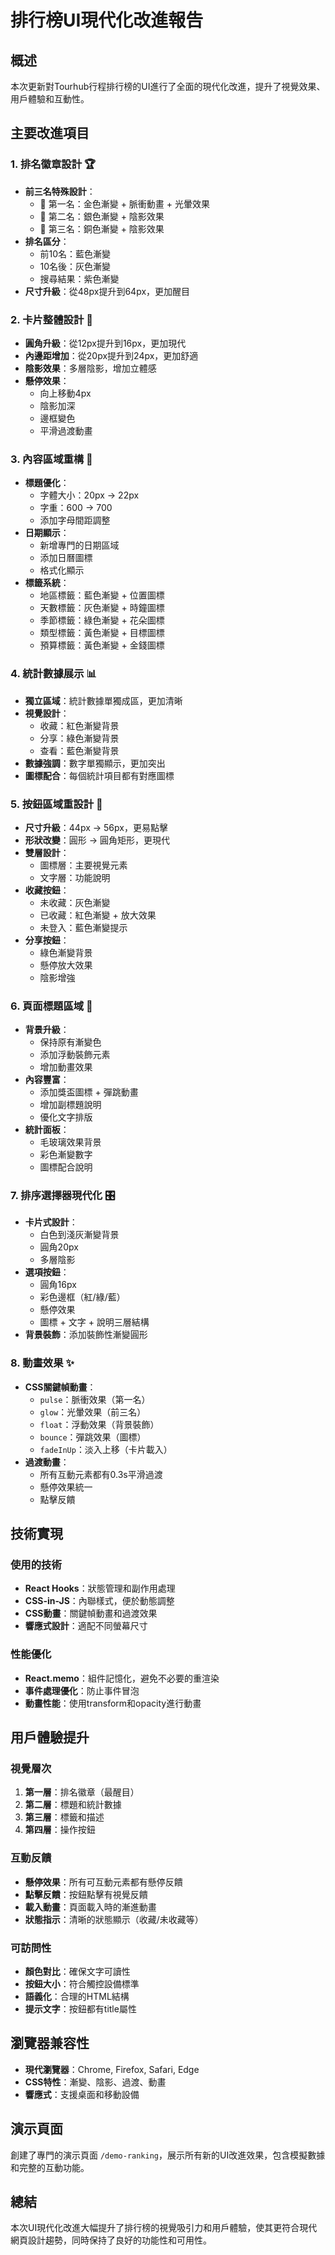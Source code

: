 # 排行榜UI現代化改進報告

## 概述
本次更新對Tourhub行程排行榜的UI進行了全面的現代化改進，提升了視覺效果、用戶體驗和互動性。

## 主要改進項目

### 1. 排名徽章設計 🏆
- **前三名特殊設計**：
  - 🥇 第一名：金色漸變 + 脈衝動畫 + 光暈效果
  - 🥈 第二名：銀色漸變 + 陰影效果
  - 🥉 第三名：銅色漸變 + 陰影效果
- **排名區分**：
  - 前10名：藍色漸變
  - 10名後：灰色漸變
  - 搜尋結果：紫色漸變
- **尺寸升級**：從48px提升到64px，更加醒目

### 2. 卡片整體設計 💎
- **圓角升級**：從12px提升到16px，更加現代
- **內邊距增加**：從20px提升到24px，更加舒適
- **陰影效果**：多層陰影，增加立體感
- **懸停效果**：
  - 向上移動4px
  - 陰影加深
  - 邊框變色
  - 平滑過渡動畫

### 3. 內容區域重構 📝
- **標題優化**：
  - 字體大小：20px → 22px
  - 字重：600 → 700
  - 添加字母間距調整
- **日期顯示**：
  - 新增專門的日期區域
  - 添加日曆圖標
  - 格式化顯示
- **標籤系統**：
  - 地區標籤：藍色漸變 + 位置圖標
  - 天數標籤：灰色漸變 + 時鐘圖標
  - 季節標籤：綠色漸變 + 花朵圖標
  - 類型標籤：黃色漸變 + 目標圖標
  - 預算標籤：黃色漸變 + 金錢圖標

### 4. 統計數據展示 📊
- **獨立區域**：統計數據單獨成區，更加清晰
- **視覺設計**：
  - 收藏：紅色漸變背景
  - 分享：綠色漸變背景
  - 查看：藍色漸變背景
- **數據強調**：數字單獨顯示，更加突出
- **圖標配合**：每個統計項目都有對應圖標

### 5. 按鈕區域重設計 🎯
- **尺寸升級**：44px → 56px，更易點擊
- **形狀改變**：圓形 → 圓角矩形，更現代
- **雙層設計**：
  - 圖標層：主要視覺元素
  - 文字層：功能說明
- **收藏按鈕**：
  - 未收藏：灰色漸變
  - 已收藏：紅色漸變 + 放大效果
  - 未登入：藍色漸變提示
- **分享按鈕**：
  - 綠色漸變背景
  - 懸停放大效果
  - 陰影增強

### 6. 頁面標題區域 🎨
- **背景升級**：
  - 保持原有漸變色
  - 添加浮動裝飾元素
  - 增加動畫效果
- **內容豐富**：
  - 添加獎盃圖標 + 彈跳動畫
  - 增加副標題說明
  - 優化文字排版
- **統計面板**：
  - 毛玻璃效果背景
  - 彩色漸變數字
  - 圖標配合說明

### 7. 排序選擇器現代化 🎛️
- **卡片式設計**：
  - 白色到淺灰漸變背景
  - 圓角20px
  - 多層陰影
- **選項按鈕**：
  - 圓角16px
  - 彩色邊框（紅/綠/藍）
  - 懸停效果
  - 圖標 + 文字 + 說明三層結構
- **背景裝飾**：添加裝飾性漸變圓形

### 8. 動畫效果 ✨
- **CSS關鍵幀動畫**：
  - `pulse`：脈衝效果（第一名）
  - `glow`：光暈效果（前三名）
  - `float`：浮動效果（背景裝飾）
  - `bounce`：彈跳效果（圖標）
  - `fadeInUp`：淡入上移（卡片載入）
- **過渡動畫**：
  - 所有互動元素都有0.3s平滑過渡
  - 懸停效果統一
  - 點擊反饋

## 技術實現

### 使用的技術
- **React Hooks**：狀態管理和副作用處理
- **CSS-in-JS**：內聯樣式，便於動態調整
- **CSS動畫**：關鍵幀動畫和過渡效果
- **響應式設計**：適配不同螢幕尺寸

### 性能優化
- **React.memo**：組件記憶化，避免不必要的重渲染
- **事件處理優化**：防止事件冒泡
- **動畫性能**：使用transform和opacity進行動畫

## 用戶體驗提升

### 視覺層次
1. **第一層**：排名徽章（最醒目）
2. **第二層**：標題和統計數據
3. **第三層**：標籤和描述
4. **第四層**：操作按鈕

### 互動反饋
- **懸停效果**：所有可互動元素都有懸停反饋
- **點擊反饋**：按鈕點擊有視覺反饋
- **載入動畫**：頁面載入時的漸進動畫
- **狀態指示**：清晰的狀態顯示（收藏/未收藏等）

### 可訪問性
- **顏色對比**：確保文字可讀性
- **按鈕大小**：符合觸控設備標準
- **語義化**：合理的HTML結構
- **提示文字**：按鈕都有title屬性

## 瀏覽器兼容性
- **現代瀏覽器**：Chrome, Firefox, Safari, Edge
- **CSS特性**：漸變、陰影、過渡、動畫
- **響應式**：支援桌面和移動設備

## 演示頁面
創建了專門的演示頁面 `/demo-ranking`，展示所有新的UI改進效果，包含模擬數據和完整的互動功能。

## 總結
本次UI現代化改進大幅提升了排行榜的視覺吸引力和用戶體驗，使其更符合現代網頁設計趨勢，同時保持了良好的功能性和可用性。
